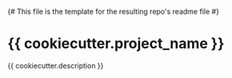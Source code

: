 {# This file is the template for the resulting repo's readme file #}
# {{ cookiecutter.project_name }}

{{ cookiecutter.description }}